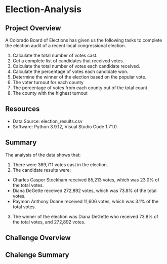 # Election-Analysis

## Project Overview
A Colorado Board of Elections has given us the following tasks to complete the election audit of a recent local congressional election.

1. Calculate the total number of votes cast.
2. Get a complete list of candidates that received votes.
3. Calculate the total number of votes each candidate received.
4. Calculate the percentage of votes each candidate won.
5. Determine the winner of the election based on the popular vote.
6. The voter turnout for each county
7. The percentage of votes from each county out of the total count
8. The county with the highest turnout

## Resources
 - Data Source: election_results.csv
 - Software: Python 3.9.12, Visual Studio Code 1.71.0
 
## Summary
The analysis of the data shows that:
1. There were 369,711 votes cast in the election.
2. The candidate results were:
 - Charles Casper Stockham received 85,213 votes, which was 23.0% of the total votes.
 - Diana DeGette received 272,892 votes, which was 73.8% of the total votes.
 - Raymon Anthony Doane received 11,606 votes, which was 3.1% of the total votes.
 3. The winner of the election was Diana DeGette who received 73.8% of the total votes, and 272,892 votes.
 
 ## Challenge Overview
 
 ## Chalenge Summary
